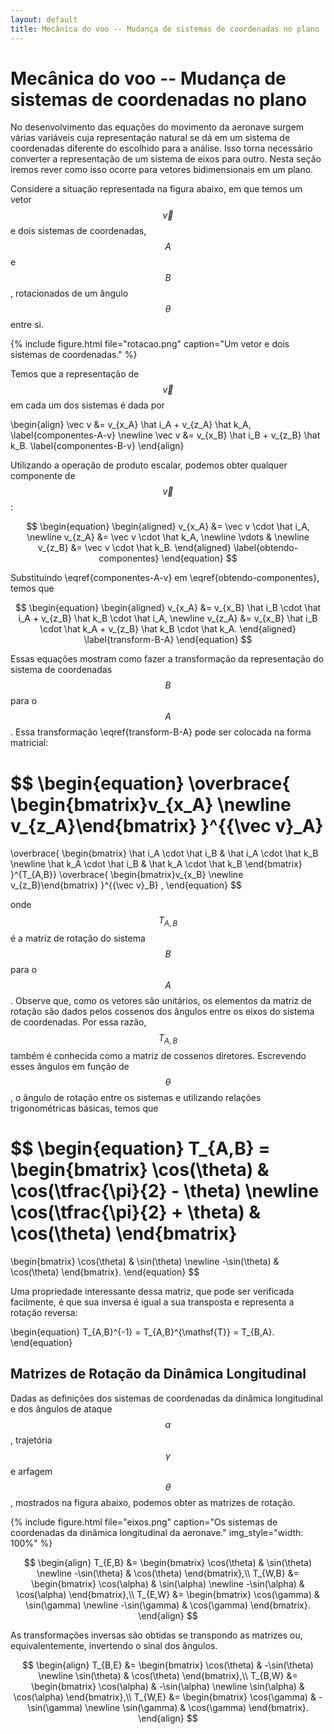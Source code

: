 ```yaml
---
layout: default
title: Mecânica do voo -- Mudança de sistemas de coordenadas no plano
---
```


Mecânica do voo -- Mudança de sistemas de coordenadas no plano
==============================================================

No desenvolvimento das equações do movimento da aeronave surgem várias
variáveis cuja representação natural se dá em um sistema de coordenadas
diferente do escolhido para a análise. Isso torna necessário converter
a representação de um sistema de eixos para outro. Nesta seção iremos rever
como isso ocorre para vetores bidimensionais em um plano.

Considere a situação representada na figura abaixo, em que temos um vetor
$$\vec v$$ e dois sistemas de coordenadas, $$A$$ e $$B$$, rotacionados de
um ângulo $$\theta$$ entre si.

{%
   include figure.html
   file="rotacao.png"
   caption="Um vetor e dois sistemas de coordenadas."
%}

Temos que a representação de $$\vec v$$ em cada um dos sistemas é dada por

\begin{align}
  \vec v &=
  v_{x_A} \hat i_A + v_{z_A} \hat k_A,
  \label{componentes-A-v}
  \newline
  \vec v &=
  v_{x_B} \hat i_B + v_{z_B} \hat k_B.
  \label{componentes-B-v}
\end{align}

Utilizando a operação de produto escalar, podemos obter qualquer componente
de $$\vec v$$:

$$
\begin{equation}
  \begin{aligned}
    v_{x_A} &= \vec v \cdot \hat i_A, \newline
    v_{z_A} &= \vec v \cdot \hat k_A, \newline
    \vdots & \newline
    v_{z_B} &= \vec v \cdot \hat k_B.
  \end{aligned}
  \label{obtendo-componentes}
\end{equation}
$$

Substituindo \eqref{componentes-A-v} em \eqref{obtendo-componentes},
temos que

$$
\begin{equation}
  \begin{aligned}
    v_{x_A} &=
    v_{x_B} \hat i_B \cdot \hat i_A
    + v_{z_B} \hat k_B \cdot \hat i_A, \newline
    v_{z_A} &=
    v_{x_B} \hat i_B \cdot \hat k_A
    + v_{z_B} \hat k_B \cdot \hat k_A.
  \end{aligned}
  \label{transform-B-A}
\end{equation}
$$

Essas equações mostram como fazer a transformação da representação do sistema
de coordenadas $$B$$ para o $$A$$. Essa transformação \eqref{transform-B-A}
pode ser colocada na forma matricial:

$$
\begin{equation}
  \overbrace{
    \begin{bmatrix}v_{x_A} \newline v_{z_A}\end{bmatrix}
  }^{\{\vec v\}_A}
  =
  \overbrace{
    \begin{bmatrix}
      \hat i_A \cdot \hat i_B & \hat i_A \cdot \hat k_B \newline
      \hat k_A \cdot \hat i_B & \hat k_A \cdot \hat k_B
    \end{bmatrix}
  }^{T_{A,B}}
  \overbrace{
    \begin{bmatrix}v_{x_B} \newline v_{z_B}\end{bmatrix}
  }^{\{\vec v\}_B}
  ,
\end{equation}
$$

onde $$T_{A,B}$$ é a matriz de rotação do sistema $$B$$ para o $$A$$.
Observe que, como os vetores são unitários, os elementos da matriz de rotação
são dados pelos cossenos dos ângulos entre os eixos do sistema de coordenadas.
Por essa razão, $$T_{A,B}$$ também é conhecida como a matriz de cossenos
diretores. Escrevendo esses ângulos em função de $$\theta$$, o ângulo de
rotação entre os sistemas e utilizando relações trigonométricas básicas, temos
que

$$
\begin{equation}
  T_{A,B} =
  \begin{bmatrix}
    \cos(\theta) & \cos(\tfrac{\pi}{2} - \theta) \newline
    \cos(\tfrac{\pi}{2} + \theta) & \cos(\theta)
  \end{bmatrix}
  =
  \begin{bmatrix}
    \cos(\theta) & \sin(\theta) \newline
    -\sin(\theta) & \cos(\theta)
  \end{bmatrix}.
\end{equation}
$$

Uma propriedade interessante dessa matriz, que pode ser verificada facilmente,
é que sua inversa é igual a sua transposta e representa a rotação reversa:

\begin{equation}
  T_{A,B}^{-1} = T_{A,B}^{\mathsf{T}} = T_{B,A}.
\end{equation}

Matrizes de Rotação da Dinâmica Longitudinal
--------------------------------------------

Dadas as definições dos sistemas de coordenadas da dinâmica longitudinal e dos
ângulos de ataque $$\alpha$$, trajetória $$\gamma$$ e arfagem $$\theta$$,
mostrados na figura abaixo, podemos obter as matrizes de rotação.

{%
   include figure.html
   file="eixos.png"
   caption="Os sistemas de coordenadas da dinâmica longitudinal da aeronave."
   img_style="width: 100%"
%}

$$
\begin{align}
  T_{E,B} &= 
  \begin{bmatrix}
    \cos(\theta) & \sin(\theta) \newline
    -\sin(\theta) & \cos(\theta)
  \end{bmatrix},\\
  T_{W,B} &= 
  \begin{bmatrix}
    \cos(\alpha) & \sin(\alpha) \newline
    -\sin(\alpha) & \cos(\alpha)
  \end{bmatrix},\\
  T_{E,W} &= 
  \begin{bmatrix}
    \cos(\gamma) & \sin(\gamma) \newline
    -\sin(\gamma) & \cos(\gamma)
  \end{bmatrix}.  
\end{align}
$$

As transformações inversas são obtidas se transpondo as matrizes ou,
equivalentemente, invertendo o sinal dos ângulos.

$$
\begin{align}
  T_{B,E} &= 
  \begin{bmatrix}
    \cos(\theta) & -\sin(\theta) \newline
    \sin(\theta) & \cos(\theta)
  \end{bmatrix},\\
  T_{B,W} &= 
  \begin{bmatrix}
    \cos(\alpha) & -\sin(\alpha) \newline
    \sin(\alpha) & \cos(\alpha)
  \end{bmatrix},\\
  T_{W,E} &= 
  \begin{bmatrix}
    \cos(\gamma) & -\sin(\gamma) \newline
    \sin(\gamma) & \cos(\gamma)
  \end{bmatrix}.  
\end{align}
$$
